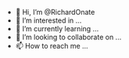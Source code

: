 - 👋 Hi, I’m @RichardOnate
- 👀 I’m interested in ...
- 🌱 I’m currently learning ...
- 💞️ I’m looking to collaborate on ...
- 📫 How to reach me ...

<!---
RichardOnate/RichardOnate is a ✨ special ✨ repository because its `README.md` (this file) appears on your GitHub profile.
You can click the Preview link to take a look at your changes.
--->

